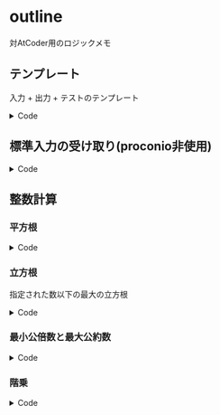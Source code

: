 # outline

対AtCoder用のロジックメモ

## テンプレート

入力 + 出力 + テストのテンプレート

<details><summary>Code</summary><div>

```rust
use proconio::input;
use std::io::{self, BufWriter, Write};

fn main() {
    input! {
        n: u64,
    }
    let stdout = io::stdout();
    let mut stdout = BufWriter::new(stdout.lock());
    main_logic(&mut stdout, n);
    stdout.flush().unwrap();
}

fn main_logic<W: Write>(w: &mut W, n: u64) {
    writeln!(w, "").unwrap();
}

#[cfg(test)]
mod tests {
    use super::*;

    #[test]
    fn test_main_logic01() {
        let mut buff = Vec::<u8>::new();
        main_logic(&mut buff, 343);
        let actual = String::from_utf8(buff).unwrap();
        let actual = actual.split("\n").collect::<Vec<&str>>();
        let expect = vec!["343"];
        (0..expect.len()).for_each(|index| {
            assert_eq!(expect[index], actual[index]);
        });
    }
}
```

</div></details>

## 標準入力の受け取り(proconio非使用)

<details><summary>Code</summary><div>

```rust
fn main() {
    fn read_buffer() -> Option<u64> {
        let mut buffer = String::new();
        io::stdin()
            .read_line(&mut buffer)
            .expect("Failed to read line.");
        let s = buffer.trim().chars().collect::<String>();
        if s.len() == 0 {
            return None;
        }
        Some(s.parse::<u64>().unwrap())
    }
    let mut a = Vec::new();
    loop {
        match read_buffer() {
            None => break,
            Some(val) => {
                a.push(val);
            }
        }
    }
    let stdout = io::stdout();
    let mut stdout = BufWriter::new(stdout.lock());
    main_logic(&mut stdout, a);
    stdout.flush().unwrap();
}
```

</div></details>

## 整数計算

### 平方根

<details><summary>Code</summary><div>

```rust
fn calc_squrt(n: u64) -> Option<u64> {
    let mut factor = 0u64;
    while factor.pow(2) < n {
        factor += 1;
        let val = factor.pow(2);
        if val == n {
            return Some(factor);
        }
        if val > n {
            break;
        }
    }
    return None;
}

#[cfg(test)]
mod tests {
    use super::*;

    #[test]
    fn sqrt_test01() {
        let actual = calc_squrt(4);
        let expect = Some(2);
        assert_eq!(expect, actual)
    }

    #[test]
    fn sqrt_test02() {
        let actual = calc_squrt(5);
        let expect = None;
        assert_eq!(expect, actual)
    }

    #[test]
    fn sqrt_test03() {
        let actual = calc_squrt(100);
        let expect = Some(10);
        assert_eq!(expect, actual)
    }
}
```

</div></details>

### 立方根

指定された数以下の最大の立方根

<details><summary>Code</summary><div>

```rust
fn calc_cbrt(n: u64) -> Option<u64> {
    let mut result = 0;
    for i in 0.. {
        let x = i * i * i;
        if x > n {
            break;
        }
        result = i;
    }
    Some(result)
}
```

</div></details>

### 最小公倍数と最大公約数

<details><summary>Code</summary><div>

```rust
// 最小公倍数
fn lcm(factor1: u64, factor2: u64) -> u64 {
    factor1 * factor2 / gcd(factor1, factor2)
}

// 最大公約数
fn gcd(factor1: u64, factor2: u64) -> u64 {
    if factor2 == 0 {
        return factor1;
    }
    gcd(factor2, factor1 % factor2)
}
```

</div></details>


### 階乗

<details><summary>Code</summary><div>

```rust
fn factorial(x: u64) -> u64 {
    if x <= 1 {
        return 1;
    }
    x * factorial(x - 1)
}

#[cfg(test)]
mod tests {
    use super::*;

    #[test]
    fn test_factorial_01() {
        let actual = factorial(3);
        let expect = 6;
        assert_eq!(expect, actual);
    }

    #[test]
    fn test_factorial_02() {
        let actual = factorial(7);
        let expect = 5040;
        assert_eq!(expect, actual);
    }
}
```

</div></details>